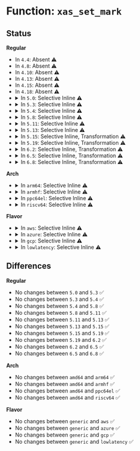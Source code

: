 # Function: <code>xas_set_mark</code>

## Status
<b>Regular</b>
<ul>
<li>
In <code>4.4</code>: Absent ⚠️
</li>
<li>
In <code>4.8</code>: Absent ⚠️
</li>
<li>
In <code>4.10</code>: Absent ⚠️
</li>
<li>
In <code>4.13</code>: Absent ⚠️
</li>
<li>
In <code>4.15</code>: Absent ⚠️
</li>
<li>
In <code>4.18</code>: Absent ⚠️
</li>
<li>
<details>
<summary>In <code>5.0</code>: Selective Inline ⚠️</summary>

```c
void xas_set_mark(const struct xa_state *xas, xa_mark_t mark);
```

**Collision:** Unique Global

**Inline:** Selective

**Transformation:** False

**Instances:**

```
In lib/xarray.c (ffffffff81a17080)
Location: lib/xarray.c:850
Inline: True
Direct callers:
  - mm/page-writeback.c:__test_set_page_writeback
  - mm/page-writeback.c:tag_pages_for_writeback
  - mm/page-writeback.c:tag_pages_for_writeback
  - mm/memfd.c:memfd_fcntl
  - fs/dax.c:dax_finish_sync_fault
  - fs/dax.c:dax_insert_entry
  - lib/idr.c:ida_free
  - lib/xarray.c:__xa_set_mark
  - lib/xarray.c:xas_init_marks
```
**Symbols:**

```
ffffffff81a17080-ffffffff81a170dd: xas_set_mark (STB_GLOBAL)
```
</details>
</li>
<li>
<details>
<summary>In <code>5.3</code>: Selective Inline ⚠️</summary>

```c
void xas_set_mark(const struct xa_state *xas, xa_mark_t mark);
```

**Collision:** Unique Global

**Inline:** Selective

**Transformation:** False

**Instances:**

```
In lib/xarray.c (ffffffff81a86d20)
Location: lib/xarray.c:869
Inline: True
Direct callers:
  - mm/page-writeback.c:__test_set_page_writeback
  - mm/page-writeback.c:tag_pages_for_writeback
  - mm/page-writeback.c:tag_pages_for_writeback
  - mm/memfd.c:memfd_wait_for_pins
  - fs/dax.c:dax_finish_sync_fault
  - fs/dax.c:dax_insert_entry
  - lib/idr.c:ida_free
  - lib/xarray.c:__xa_set_mark
  - lib/xarray.c:xas_init_marks
```
**Symbols:**

```
ffffffff81a86d20-ffffffff81a86d6e: xas_set_mark (STB_GLOBAL)
```
</details>
</li>
<li>
<details>
<summary>In <code>5.4</code>: Selective Inline ⚠️</summary>

```c
void xas_set_mark(const struct xa_state *xas, xa_mark_t mark);
```

**Collision:** Unique Global

**Inline:** Selective

**Transformation:** False

**Instances:**

```
In lib/xarray.c (ffffffff81abdf90)
Location: lib/xarray.c:870
Inline: True
Direct callers:
  - mm/page-writeback.c:__test_set_page_writeback
  - mm/page-writeback.c:tag_pages_for_writeback
  - mm/page-writeback.c:tag_pages_for_writeback
  - mm/memfd.c:memfd_wait_for_pins
  - fs/dax.c:dax_finish_sync_fault
  - fs/dax.c:dax_insert_entry
  - lib/idr.c:ida_free
  - lib/xarray.c:__xa_set_mark
  - lib/xarray.c:xas_init_marks
```
**Symbols:**

```
ffffffff81abdf90-ffffffff81abdfde: xas_set_mark (STB_GLOBAL)
```
</details>
</li>
<li>
<details>
<summary>In <code>5.8</code>: Selective Inline ⚠️</summary>

```c
void xas_set_mark(const struct xa_state *xas, xa_mark_t mark);
```

**Collision:** Unique Global

**Inline:** Selective

**Transformation:** False

**Instances:**

```
In lib/xarray.c (ffffffff815f9f90)
Location: lib/xarray.c:870
Inline: True
Direct callers:
  - mm/page-writeback.c:__test_set_page_writeback
  - mm/page-writeback.c:tag_pages_for_writeback
  - mm/page-writeback.c:tag_pages_for_writeback
  - fs/dax.c:dax_insert_pfn_mkwrite
  - fs/dax.c:dax_insert_entry
  - lib/idr.c:ida_free
  - lib/xarray.c:xa_destroy
  - lib/xarray.c:xa_set_mark
  - lib/xarray.c:xas_store
```
**Symbols:**

```
ffffffff815f9f90-ffffffff815f9fe1: xas_set_mark (STB_GLOBAL)
```
</details>
</li>
<li>
<details>
<summary>In <code>5.11</code>: Selective Inline ⚠️</summary>

```c
void xas_set_mark(const struct xa_state *xas, xa_mark_t mark);
```

**Collision:** Unique Global

**Inline:** Selective

**Transformation:** False

**Instances:**

```
In lib/xarray.c (ffffffff8161e790)
Location: lib/xarray.c:873
Inline: True
Direct callers:
  - mm/page-writeback.c:__test_set_page_writeback
  - mm/page-writeback.c:tag_pages_for_writeback
  - mm/page-writeback.c:tag_pages_for_writeback
  - fs/dax.c:dax_insert_pfn_mkwrite
  - fs/dax.c:dax_insert_entry
  - lib/idr.c:ida_free
  - lib/xarray.c:xa_destroy
  - lib/xarray.c:xa_set_mark
  - lib/xarray.c:xas_store
```
**Symbols:**

```
ffffffff8161e790-ffffffff8161e7e1: xas_set_mark (STB_GLOBAL)
```
</details>
</li>
<li>
<details>
<summary>In <code>5.13</code>: Selective Inline ⚠️</summary>

```c
void xas_set_mark(const struct xa_state *xas, xa_mark_t mark);
```

**Collision:** Unique Global

**Inline:** Selective

**Transformation:** False

**Instances:**

```
In lib/xarray.c (ffffffff816020d0)
Location: lib/xarray.c:873
Inline: True
Direct callers:
  - mm/page-writeback.c:__test_set_page_writeback
  - mm/page-writeback.c:tag_pages_for_writeback
  - mm/page-writeback.c:tag_pages_for_writeback
  - fs/dax.c:dax_insert_pfn_mkwrite
  - fs/dax.c:dax_insert_entry
  - lib/idr.c:ida_free
  - lib/xarray.c:xa_destroy
  - lib/xarray.c:xa_set_mark
  - lib/xarray.c:xas_store
```
**Symbols:**

```
ffffffff816020d0-ffffffff81602120: xas_set_mark (STB_GLOBAL)
```
</details>
</li>
<li>
<details>
<summary>In <code>5.15</code>: Selective Inline, Transformation ⚠️</summary>

```c
void xas_set_mark(const struct xa_state *xas, xa_mark_t mark);
```

**Collision:** Unique Global

**Inline:** Selective

**Transformation:** True

**Instances:**

```
In lib/xarray.c (ffffffff816708d0)
Location: lib/xarray.c:873
Inline: True
Direct callers:
  - mm/page-writeback.c:__test_set_page_writeback
  - mm/page-writeback.c:tag_pages_for_writeback
  - mm/page-writeback.c:tag_pages_for_writeback
  - fs/dax.c:dax_insert_pfn_mkwrite
  - fs/dax.c:dax_insert_entry
  - lib/idr.c:ida_free
  - lib/xarray.c:xa_destroy
  - lib/xarray.c:xa_set_mark
  - lib/xarray.c:xas_store
```
**Symbols:**

```
ffffffff81cdfdb3-ffffffff81cdfe18: xas_set_mark.cold (STB_LOCAL)
ffffffff81670880-ffffffff816708f8: xas_set_mark (STB_GLOBAL)
```
</details>
</li>
<li>
<details>
<summary>In <code>5.19</code>: Selective Inline, Transformation ⚠️</summary>

```c
void xas_set_mark(const struct xa_state *xas, xa_mark_t mark);
```

**Collision:** Unique Global

**Inline:** Selective

**Transformation:** True

**Instances:**

```
In lib/xarray.c (ffffffff8178b462)
Location: lib/xarray.c:878
Inline: True
Direct callers:
  - mm/page-writeback.c:__folio_start_writeback
  - mm/page-writeback.c:tag_pages_for_writeback
  - fs/dax.c:dax_insert_pfn_mkwrite
  - fs/dax.c:dax_insert_pfn_mkwrite
  - fs/dax.c:dax_insert_entry
  - lib/idr.c:ida_free
  - lib/xarray.c:xa_destroy
  - lib/xarray.c:__xa_set_mark
  - lib/xarray.c:xas_store
```
**Symbols:**

```
ffffffff81ea65bf-ffffffff81ea6624: xas_set_mark.cold (STB_LOCAL)
ffffffff8178b3f0-ffffffff8178b48a: xas_set_mark (STB_GLOBAL)
```
</details>
</li>
<li>
<details>
<summary>In <code>6.2</code>: Selective Inline, Transformation ⚠️</summary>

```c
void xas_set_mark(const struct xa_state *xas, xa_mark_t mark);
```

**Collision:** Unique Global

**Inline:** Selective

**Transformation:** True

**Instances:**

```
In lib/xarray.c (ffffffff82048d32)
Location: lib/xarray.c:878
Inline: True
Direct callers:
  - mm/page-writeback.c:__folio_start_writeback
  - mm/page-writeback.c:tag_pages_for_writeback
  - fs/dax.c:dax_insert_pfn_mkwrite
  - fs/dax.c:dax_insert_pfn_mkwrite
  - fs/dax.c:dax_insert_entry
  - fs/dax.c:dax_insert_entry
  - fs/dax.c:dax_insert_entry
  - lib/idr.c:ida_free
  - lib/xarray.c:xa_destroy
  - lib/xarray.c:__xa_set_mark
  - lib/xarray.c:xas_store
```
**Symbols:**

```
ffffffff820b7e45-ffffffff820b7eaa: xas_set_mark.cold (STB_LOCAL)
ffffffff82048cc0-ffffffff82048d5a: xas_set_mark (STB_GLOBAL)
```
</details>
</li>
<li>
<details>
<summary>In <code>6.5</code>: Selective Inline, Transformation ⚠️</summary>

```c
void xas_set_mark(const struct xa_state *xas, xa_mark_t mark);
```

**Collision:** Unique Global

**Inline:** Selective

**Transformation:** True

**Instances:**

```
In lib/xarray.c (ffffffff820c75c4)
Location: lib/xarray.c:876
Inline: True
Direct callers:
  - mm/page-writeback.c:__folio_start_writeback
  - mm/page-writeback.c:tag_pages_for_writeback
  - fs/dax.c:dax_insert_pfn_mkwrite
  - fs/dax.c:dax_insert_pfn_mkwrite
  - fs/dax.c:dax_insert_entry
  - fs/dax.c:dax_insert_entry
  - fs/dax.c:dax_insert_entry
  - lib/idr.c:ida_free
  - lib/xarray.c:xa_destroy
  - lib/xarray.c:__xa_set_mark
  - lib/xarray.c:xas_store
```
**Symbols:**

```
ffffffff821392b1-ffffffff821392fe: xas_set_mark.cold (STB_LOCAL)
ffffffff820c7550-ffffffff820c7601: xas_set_mark (STB_GLOBAL)
```
</details>
</li>
<li>
<details>
<summary>In <code>6.8</code>: Selective Inline, Transformation ⚠️</summary>

```c
void xas_set_mark(const struct xa_state *xas, xa_mark_t mark);
```

**Collision:** Unique Global

**Inline:** Selective

**Transformation:** True

**Instances:**

```
In lib/xarray.c (ffffffff821a1f44)
Location: lib/xarray.c:876
Inline: True
Direct callers:
  - mm/page-writeback.c:__folio_start_writeback
  - mm/page-writeback.c:tag_pages_for_writeback
  - fs/dax.c:dax_insert_pfn_mkwrite
  - fs/dax.c:dax_insert_pfn_mkwrite
  - fs/dax.c:dax_insert_entry
  - fs/dax.c:dax_insert_entry
  - fs/dax.c:dax_insert_entry
  - lib/idr.c:ida_free
  - lib/xarray.c:xa_destroy
  - lib/xarray.c:__xa_set_mark
  - lib/xarray.c:xas_store
```
**Symbols:**

```
ffffffff8221b056-ffffffff8221b0a3: xas_set_mark.cold (STB_LOCAL)
ffffffff821a1ed0-ffffffff821a1f81: xas_set_mark (STB_GLOBAL)
```
</details>
</li>
</ul>
<b>Arch</b>
<ul>
<li>
<details>
<summary>In <code>arm64</code>: Selective Inline ⚠️</summary>

```c
void xas_set_mark(const struct xa_state *xas, xa_mark_t mark);
```

**Collision:** Unique Global

**Inline:** Selective

**Transformation:** False

**Instances:**

```
In lib/xarray.c (ffff800010d991b0)
Location: lib/xarray.c:870
Inline: True
Direct callers:
  - mm/page-writeback.c:__test_set_page_writeback
  - mm/page-writeback.c:tag_pages_for_writeback
  - mm/page-writeback.c:tag_pages_for_writeback
  - mm/memfd.c:memfd_wait_for_pins
  - fs/dax.c:dax_finish_sync_fault
  - lib/idr.c:ida_free
  - lib/xarray.c:__xa_set_mark
  - lib/xarray.c:xas_init_marks
```
**Symbols:**

```
ffff800010d991b0-ffff800010d99234: xas_set_mark (STB_GLOBAL)
```
</details>
</li>
<li>
<details>
<summary>In <code>armhf</code>: Selective Inline ⚠️</summary>

```c
void xas_set_mark(const struct xa_state *xas, xa_mark_t mark);
```

**Collision:** Unique Global

**Inline:** Selective

**Transformation:** False

**Instances:**

```
In lib/xarray.c (c0e95bf8)
Location: lib/xarray.c:870
Inline: True
Direct callers:
  - mm/page-writeback.c:__test_set_page_writeback
  - mm/page-writeback.c:tag_pages_for_writeback
  - mm/page-writeback.c:tag_pages_for_writeback
  - mm/memfd.c:memfd_wait_for_pins
  - lib/idr.c:ida_free
  - lib/xarray.c:__xa_set_mark
  - lib/xarray.c:xas_init_marks
```
**Symbols:**

```
c0e95bf8-c0e95c9c: xas_set_mark (STB_GLOBAL)
```
</details>
</li>
<li>
<details>
<summary>In <code>ppc64el</code>: Selective Inline ⚠️</summary>

```c
void xas_set_mark(const struct xa_state *xas, xa_mark_t mark);
```

**Collision:** Unique Global

**Inline:** Selective

**Transformation:** False

**Instances:**

```
In lib/xarray.c (c000000000edee70)
Location: lib/xarray.c:870
Inline: True
Direct callers:
  - mm/page-writeback.c:__test_set_page_writeback
  - mm/page-writeback.c:tag_pages_for_writeback
  - mm/page-writeback.c:tag_pages_for_writeback
  - mm/memfd.c:memfd_wait_for_pins
  - fs/dax.c:dax_finish_sync_fault
  - lib/idr.c:ida_free
  - lib/xarray.c:__xa_set_mark
  - lib/xarray.c:xas_init_marks
```
**Symbols:**

```
c000000000edee70-c000000000edef1c: xas_set_mark (STB_GLOBAL)
```
</details>
</li>
<li>
<details>
<summary>In <code>riscv64</code>: Selective Inline ⚠️</summary>

```c
void xas_set_mark(const struct xa_state *xas, xa_mark_t mark);
```

**Collision:** Unique Global

**Inline:** Selective

**Transformation:** False

**Instances:**

```
In lib/xarray.c (ffffffe0008c2214)
Location: lib/xarray.c:870
Inline: True
Direct callers:
  - mm/page-writeback.c:__test_set_page_writeback
  - mm/page-writeback.c:tag_pages_for_writeback
  - mm/page-writeback.c:tag_pages_for_writeback
  - mm/memfd.c:memfd_wait_for_pins
  - fs/dax.c:dax_finish_sync_fault
  - lib/idr.c:ida_free
  - lib/xarray.c:__xa_set_mark
  - lib/xarray.c:xas_init_marks
```
**Symbols:**

```
ffffffe0008c2214-ffffffe0008c229a: xas_set_mark (STB_GLOBAL)
```
</details>
</li>
</ul>
<b>Flavor</b>
<ul>
<li>
<details>
<summary>In <code>aws</code>: Selective Inline ⚠️</summary>

```c
void xas_set_mark(const struct xa_state *xas, xa_mark_t mark);
```

**Collision:** Unique Global

**Inline:** Selective

**Transformation:** False

**Instances:**

```
In lib/xarray.c (ffffffff81a5cde0)
Location: lib/xarray.c:870
Inline: True
Direct callers:
  - mm/page-writeback.c:__test_set_page_writeback
  - mm/page-writeback.c:tag_pages_for_writeback
  - mm/page-writeback.c:tag_pages_for_writeback
  - mm/memfd.c:memfd_wait_for_pins
  - fs/dax.c:dax_finish_sync_fault
  - fs/dax.c:dax_insert_entry
  - lib/idr.c:ida_free
  - lib/xarray.c:__xa_set_mark
  - lib/xarray.c:xas_init_marks
```
**Symbols:**

```
ffffffff81a5cde0-ffffffff81a5ce2e: xas_set_mark (STB_GLOBAL)
```
</details>
</li>
<li>
<details>
<summary>In <code>azure</code>: Selective Inline ⚠️</summary>

```c
void xas_set_mark(const struct xa_state *xas, xa_mark_t mark);
```

**Collision:** Unique Global

**Inline:** Selective

**Transformation:** False

**Instances:**

```
In lib/xarray.c (ffffffff81a19eb0)
Location: lib/xarray.c:870
Inline: True
Direct callers:
  - mm/page-writeback.c:__test_set_page_writeback
  - mm/page-writeback.c:tag_pages_for_writeback
  - mm/page-writeback.c:tag_pages_for_writeback
  - mm/memfd.c:memfd_wait_for_pins
  - fs/dax.c:dax_finish_sync_fault
  - fs/dax.c:dax_insert_entry
  - lib/idr.c:ida_free
  - lib/xarray.c:__xa_set_mark
  - lib/xarray.c:xas_init_marks
```
**Symbols:**

```
ffffffff81a19eb0-ffffffff81a19efe: xas_set_mark (STB_GLOBAL)
```
</details>
</li>
<li>
<details>
<summary>In <code>gcp</code>: Selective Inline ⚠️</summary>

```c
void xas_set_mark(const struct xa_state *xas, xa_mark_t mark);
```

**Collision:** Unique Global

**Inline:** Selective

**Transformation:** False

**Instances:**

```
In lib/xarray.c (ffffffff81ac91d0)
Location: lib/xarray.c:870
Inline: True
Direct callers:
  - mm/page-writeback.c:__test_set_page_writeback
  - mm/page-writeback.c:tag_pages_for_writeback
  - mm/page-writeback.c:tag_pages_for_writeback
  - mm/memfd.c:memfd_wait_for_pins
  - fs/dax.c:dax_finish_sync_fault
  - fs/dax.c:dax_insert_entry
  - lib/idr.c:ida_free
  - lib/xarray.c:__xa_set_mark
  - lib/xarray.c:xas_init_marks
```
**Symbols:**

```
ffffffff81ac91d0-ffffffff81ac921e: xas_set_mark (STB_GLOBAL)
```
</details>
</li>
<li>
<details>
<summary>In <code>lowlatency</code>: Selective Inline ⚠️</summary>

```c
void xas_set_mark(const struct xa_state *xas, xa_mark_t mark);
```

**Collision:** Unique Global

**Inline:** Selective

**Transformation:** False

**Instances:**

```
In lib/xarray.c (ffffffff81ad56a0)
Location: lib/xarray.c:870
Inline: True
Direct callers:
  - mm/page-writeback.c:__test_set_page_writeback
  - mm/page-writeback.c:tag_pages_for_writeback
  - mm/page-writeback.c:tag_pages_for_writeback
  - mm/memfd.c:memfd_wait_for_pins
  - fs/dax.c:dax_finish_sync_fault
  - fs/dax.c:dax_finish_sync_fault
  - fs/dax.c:dax_insert_entry
  - lib/idr.c:ida_free
  - lib/xarray.c:__xa_set_mark
  - lib/xarray.c:xas_init_marks
```
**Symbols:**

```
ffffffff81ad56a0-ffffffff81ad56ee: xas_set_mark (STB_GLOBAL)
```
</details>
</li>
</ul>

## Differences
<b>Regular</b>
<ul>
<li>
No changes between <code>5.0</code> and <code>5.3</code> ✅
</li>
<li>
No changes between <code>5.3</code> and <code>5.4</code> ✅
</li>
<li>
No changes between <code>5.4</code> and <code>5.8</code> ✅
</li>
<li>
No changes between <code>5.8</code> and <code>5.11</code> ✅
</li>
<li>
No changes between <code>5.11</code> and <code>5.13</code> ✅
</li>
<li>
No changes between <code>5.13</code> and <code>5.15</code> ✅
</li>
<li>
No changes between <code>5.15</code> and <code>5.19</code> ✅
</li>
<li>
No changes between <code>5.19</code> and <code>6.2</code> ✅
</li>
<li>
No changes between <code>6.2</code> and <code>6.5</code> ✅
</li>
<li>
No changes between <code>6.5</code> and <code>6.8</code> ✅
</li>
</ul>
<b>Arch</b>
<ul>
<li>
No changes between <code>amd64</code> and <code>arm64</code> ✅
</li>
<li>
No changes between <code>amd64</code> and <code>armhf</code> ✅
</li>
<li>
No changes between <code>amd64</code> and <code>ppc64el</code> ✅
</li>
<li>
No changes between <code>amd64</code> and <code>riscv64</code> ✅
</li>
</ul>
<b>Flavor</b>
<ul>
<li>
No changes between <code>generic</code> and <code>aws</code> ✅
</li>
<li>
No changes between <code>generic</code> and <code>azure</code> ✅
</li>
<li>
No changes between <code>generic</code> and <code>gcp</code> ✅
</li>
<li>
No changes between <code>generic</code> and <code>lowlatency</code> ✅
</li>
</ul>
